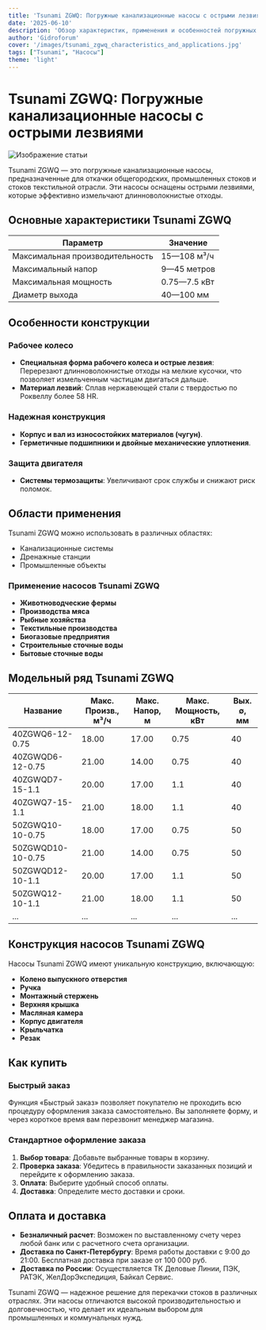 ```yaml
---
title: 'Tsunami ZGWQ: Погружные канализационные насосы с острыми лезвиями'
date: '2025-06-10'
description: 'Обзор характеристик, применения и особенностей погружных канализационных насосов Tsunami ZGWQ для промышленных и коммунальных нужд.'
author: 'Gidroforum'
cover: '/images/tsunami_zgwq_characteristics_and_applications.jpg'
tags: ["Tsunami", "Насосы"]
theme: 'light'
---
```

# Tsunami ZGWQ: Погружные канализационные насосы с острыми лезвиями

![Изображение статьи](/images/tsunami_zgwq_characteristics_and_applications.jpg)

Tsunami ZGWQ — это погружные канализационные насосы, предназначенные для откачки общегородских, промышленных стоков и стоков текстильной отрасли. Эти насосы оснащены острыми лезвиями, которые эффективно измельчают длинноволокнистые отходы.

## Основные характеристики Tsunami ZGWQ

| Параметр                | Значение                          |
|-------------------------|-----------------------------------|
| Максимальная производительность  | 15—108 м³/ч                      |
| Максимальный напор     | 9—45 метров                       |
| Максимальная мощность   | 0.75—7.5 кВт                     |
| Диаметр выхода          | 40—100 мм                         |

## Особенности конструкции

### Рабочее колесо

- **Специальная форма рабочего колеса и острые лезвия**: Перерезают длинноволокнистые отходы на мелкие кусочки, что позволяет измельченным частицам двигаться дальше.
- **Материал лезвий**: Сплав нержавеющей стали с твердостью по Роквеллу более 58 HR.

### Надежная конструкция

- **Корпус и вал из износостойких материалов (чугун)**.
- **Герметичные подшипники и двойные механические уплотнения**.

### Защита двигателя

- **Системы термозащиты**: Увеличивают срок службы и снижают риск поломок.

## Области применения

Tsunami ZGWQ можно использовать в различных областях:

- Канализационные системы
- Дренажные станции
- Промышленные объекты

### Применение насосов Tsunami ZGWQ

- **Животноводческие фермы**
- **Производства мяса**
- **Рыбные хозяйства**
- **Текстильные производства**
- **Биогазовые предприятия**
- **Строительные сточные воды**
- **Бытовые сточные воды**

## Модельный ряд Tsunami ZGWQ

| Название          | Макс. Произв., м³/ч | Макс. Напор, м | Макс. Мощность, кВт | Вых. ∅, мм |
|-------------------|----------------------|---------------|---------------------|-------------|
| 40ZGWQ6-12-0.75   | 18.00                | 17.00         | 0.75                | 40          |
| 40ZGWQD6-12-0.75  | 21.00                | 14.00         | 0.75                | 40          |
| 40ZGWQD7-15-1.1   | 20.00                | 17.00         | 1.1                 | 40          |
| 40ZGWQ7-15-1.1    | 21.00                | 18.00         | 1.1                 | 40          |
| 50ZGWQ10-10-0.75  | 18.00                | 17.00         | 0.75                | 50          |
| 50ZGWQD10-10-0.75 | 21.00                | 14.00         | 0.75                | 50          |
| 50ZGWQD12-10-1.1  | 20.00                | 17.00         | 1.1                 | 50          |
| 50ZGWQ12-10-1.1   | 21.00                | 18.00         | 1.1                 | 50          |
| ...               | ...                  | ...           | ...                 | ...         |

## Конструкция насосов Tsunami ZGWQ

Насосы Tsunami ZGWQ имеют уникальную конструкцию, включающую:

- **Колено выпускного отверстия**
- **Ручка**
- **Монтажный стержень**
- **Верхняя крышка**
- **Масляная камера**
- **Корпус двигателя**
- **Крыльчатка**
- **Резак**

## Как купить

### Быстрый заказ

Функция «Быстрый заказ» позволяет покупателю не проходить всю процедуру оформления заказа самостоятельно. Вы заполняете форму, и через короткое время вам перезвонит менеджер магазина.

### Стандартное оформление заказа

1. **Выбор товара**: Добавьте выбранные товары в корзину.
2. **Проверка заказа**: Убедитесь в правильности заказанных позиций и перейдите к оформлению заказа.
3. **Оплата**: Выберите удобный способ оплаты.
4. **Доставка**: Определите место доставки и сроки.

## Оплата и доставка

- **Безналичный расчет**: Возможен по выставленному счету через любой банк или с раcчетного счета организации.
- **Доставка по Санкт-Петербургу**: Время работы доставки с 9:00 до 21:00. Бесплатная доставка при заказе от 100 000 руб.
- **Доставка по России**: Осуществляется ТК Деловые Линии, ПЭК, РАТЭК, ЖелДорЭкспедиция, Байкал Сервис.

Tsunami ZGWQ — надежное решение для перекачки стоков в различных отраслях. Эти насосы отличаются высокой производительностью и долговечностью, что делает их идеальным выбором для промышленных и коммунальных нужд.